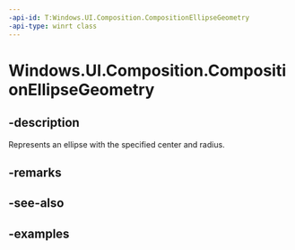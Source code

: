 ```yaml
---
-api-id: T:Windows.UI.Composition.CompositionEllipseGeometry
-api-type: winrt class
---
```


<!-- Class syntax.
public class CompositionEllipseGeometry : CompositionGeometry, CompositionGeometry
-->

# Windows.UI.Composition.CompositionEllipseGeometry

## -description

Represents an ellipse with the specified center and radius.



## -remarks

## -see-also

## -examples

